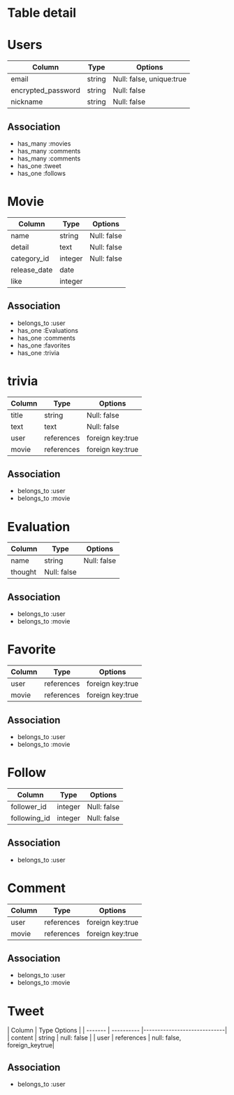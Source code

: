 # Table detail

# Users

|Column    |Type      |Options|
|----------|----------| ---------|
|email     |string    |Null: false, unique:true|
|encrypted_password  |string    |Null: false|
|nickname      |string    |Null: false|


## Association

- has_many :movies
- has_many :comments
- has_many :comments
- has_one :tweet
- has_one :follows


# Movie

|Column    |Type      |Options|
|----------|----------| ---------|
|name     |string    |Null: false|
|detail|text      |Null: false|
|category_id   |integer      |Null: false|
|release_date   |date      ||
|like      |integer ||

## Association
- belongs_to :user
- has_one :Evaluations
- has_one :comments
- has_one :favorites
- has_one :trivia

# trivia
|Column    |Type      |Options|
|----------|----------| ---------|
|title     |string    |Null: false|
|text|text      |Null: false|
|user |references   |foreign key:true|
|movie |references   |foreign key:true|

## Association
- belongs_to :user
- belongs_to :movie

# Evaluation

|Column    |Type      |Options|
|----------|----------| ---------|
|name     |string    |Null: false|
|thought      |Null: false|


## Association
- belongs_to :user
- belongs_to  :movie


# Favorite

|Column    |Type      |Options|
|----------|----------| ---------|
|user |references   |foreign key:true|
|movie      |references   |foreign key:true|

## Association

- belongs_to :user
- belongs_to :movie


# Follow

|Column    |Type      |Options
|----------|----------| ---------|
|follower_id   |integer      |Null: false|
|following_id   |integer      |Null: false|

## Association

- belongs_to :user

# Comment

|Column    |Type      |Options|
|----------|----------| ---------|
|user |references   |foreign key:true|
|movie      |references   |foreign key:true|

## Association

- belongs_to :user
- belongs_to :movie


# Tweet

| Column  | Type       Options  |
| ------- | ---------- |-----------------------------|
| content | string   | null: false        |
| user    | references | null: false, foreign_keytrue|

## Association

- belongs_to :user